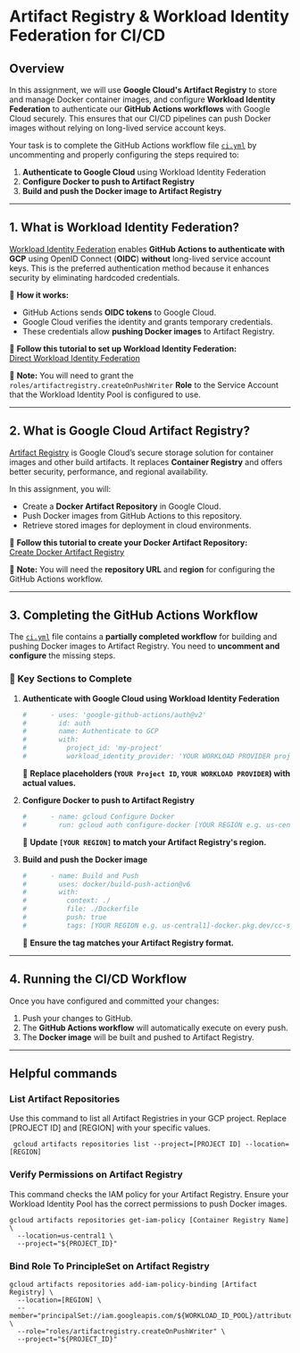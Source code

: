 # **Artifact Registry & Workload Identity Federation for CI/CD**

## **Overview**
In this assignment, we will use **Google Cloud's Artifact Registry** to store and manage Docker container images, and configure **Workload Identity Federation** to authenticate our __GitHub Actions workflows__ with Google Cloud securely. This ensures that our CI/CD pipelines can push Docker images without relying on long-lived service account keys.

Your task is to complete the GitHub Actions workflow file [`ci.yml`](../.github/workflows/ci.yml) by uncommenting and properly configuring the steps required to:
1. **Authenticate to Google Cloud** using Workload Identity Federation
2. **Configure Docker to push to Artifact Registry**
3. **Build and push the Docker image to Artifact Registry**

---

## **1. What is Workload Identity Federation?**
[Workload Identity Federation](https://cloud.google.com/iam/docs/workload-identity-federation) enables **GitHub Actions to authenticate with GCP** using OpenID Connect (**OIDC**) **without** long-lived service account keys. This is the preferred authentication method because it enhances security by eliminating hardcoded credentials.

🔹 **How it works:**
- GitHub Actions sends **OIDC tokens** to Google Cloud.
- Google Cloud verifies the identity and grants temporary credentials.
- These credentials allow **pushing Docker images** to Artifact Registry.

📌 **Follow this tutorial to set up Workload Identity Federation:**  
[Direct Workload Identity Federation](https://github.com/google-github-actions/auth?tab=readme-ov-file#preferred-direct-workload-identity-federation)

📝 **Note:** You will need to grant the `roles/artifactregistry.createOnPushWriter` **Role** to the Service Account that the Workload Identity Pool is configured to use.

---

## **2. What is Google Cloud Artifact Registry?**
[Artifact Registry](https://cloud.google.com/artifact-registry) is Google Cloud’s secure storage solution for container images and other build artifacts. It replaces **Container Registry** and offers better security, performance, and regional availability.

In this assignment, you will:
- Create a **Docker Artifact Repository** in Google Cloud.
- Push Docker images from GitHub Actions to this repository.
- Retrieve stored images for deployment in cloud environments.

📌 **Follow this tutorial to create your Docker Artifact Repository:**  
[Create Docker Artifact Registry](https://cloud.google.com/artifact-registry/docs/repositories/create-repos#create-repo-gcloud-docker)  

📝 **Note:** You will need the **repository URL** and **region** for configuring the GitHub Actions workflow.

---

## **3. Completing the GitHub Actions Workflow**
The [`ci.yml`](../.github/workflows/ci.yml) file contains a **partially completed workflow** for building and pushing Docker images to Artifact Registry. You need to **uncomment and configure** the missing steps.

### **🔹 Key Sections to Complete**
1. **Authenticate with Google Cloud using Workload Identity Federation**
   ```yaml
   #      - uses: 'google-github-actions/auth@v2'
   #        id: auth
   #        name: Authenticate to GCP
   #        with:
   #          project_id: 'my-project'
   #          workload_identity_provider: 'YOUR WORKLOAD PROVIDER projects/012345678901/locations/global/workloadIdentityPools/github-actions/providers/dansc0de'
   ```
   📌 **Replace placeholders (`YOUR Project ID`, `YOUR WORKLOAD PROVIDER`) with actual values.**  
   
2. **Configure Docker to push to Artifact Registry**
   ```yaml
   #      - name: gcloud Configure Docker
   #        run: gcloud auth configure-docker [YOUR REGION e.g. us-central1]-docker.pkg.dev
   ```
   📌 **Update `[YOUR REGION]` to match your Artifact Registry's region.**

3. **Build and push the Docker image**
   ```yaml
   #      - name: Build and Push
   #        uses: docker/build-push-action@v6
   #        with:
   #          context: ./
   #          file: ./Dockerfile
   #          push: true
   #          tags: [YOUR REGION e.g. us-central1]-docker.pkg.dev/cc-spring2025/dansc0de/fastapi-server:v2
   ```
   📌 **Ensure the tag matches your Artifact Registry format.**

---

## **4. Running the CI/CD Workflow**
Once you have configured and committed your changes:
1. Push your changes to GitHub.
2. The **GitHub Actions workflow** will automatically execute on every push.
3. The **Docker image** will be built and pushed to Artifact Registry.

---

## Helpful commands

### List Artifact Repositories
Use this command to list all Artifact Registries in your GCP project. Replace [PROJECT ID] and [REGION] with your specific values.

```shell
 gcloud artifacts repositories list --project=[PROJECT ID] --location=[REGION]
```

### Verify Permissions on Artifact Registry
This command checks the IAM policy for your Artifact Registry. Ensure your Workload Identity Pool has the correct permissions to push Docker images.

```shell
gcloud artifacts repositories get-iam-policy [Container Registry Name] \
  --location=us-central1 \
  --project="${PROJECT_ID}"
```

### Bind Role To PrincipleSet on Artifact Registry
```shell
gcloud artifacts repositories add-iam-policy-binding [Artifact Registry] \
  --location=[REGION] \
  --member="principalSet://iam.googleapis.com/${WORKLOAD_ID_POOL}/attribute.repository/${REPO}" \
  --role="roles/artifactregistry.createOnPushWriter" \
  --project="${PROJECT_ID}"
```
